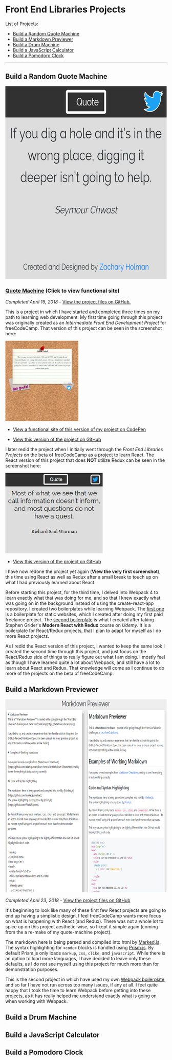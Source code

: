 # Front End Libraries Projects

List of Projects:

- [Build a Random Quote Machine](#build-a-random-quote-machine)
- [Build a Markdown Previewer](#build-a-markdown-previewer)
- [Build a Drum Machine](#build-a-drum-machine)
- [Build a JavaScript Calculator](#build-a-javascript-calculator)
- [Build a Pomodoro Clock](#build-a-pomodoro-clock)

---

## Build a Random Quote Machine

<img src="/Images/screenshots/screenshot-quote-machine-react.png" height="600" alt="Screenshot of my Quote Machine project made with React."/>

### [Quote Machine](https://codepen.io/Sulph/full/XRavGG/) (Click to view functional site)

<em>Completed April 19, 2018</em> - [View the project files on GitHub.](https://github.com/Squibs/quote-machine)

This is a project in which I have started and completed three times on my path to learning web development. My first time going through this project was originally created as an *Intermediate Front End Development Project* for freeCodeCamp. That version of this project can be seen in the screenshot here:

<img src="/Images/screenshots/screenshot-quote-machine.png" height="250" alt="Screenshot of my Quote Machine project before I remade it into a React project."/>

- [View a functional site of this version of my project on CodePen](https://codepen.io/Sulph/full/mMxJLv/)

- [View this version of the project on GitHub](https://github.com/Squibs/quote-machine/tree/before-react)

I later redid the project when I initially went through the *Front End Libraries Projects* on the beta of freeCodeCamp as a project to learn React. The React version of this project that does **NOT** utilize Redux can be seen in the screenshot here:

<img src="/Images/screenshots/screenshot-quote-machine-react-old.png" height="250" alt="Screenshot of my Quote Machine project as a React project not utilizing Redux."/>

- [View this version of the project on GitHub](https://github.com/Squibs/quote-machine/tree/previous-react)

I have now redone the project yet again (**View the very first screenshot**), this time using React as well as Redux after a small break to touch up on what I had previously learned about React.

Before starting this project, for the third time, I delved into Webpack 4 to learn exactly what that was doing for me, and so that I knew exactly what was going on in the background instead of using the create-react-app repository. I created two boilerplates while learning Webpack. The [first one](https://github.com/Squibs/static-site-boilerplate) is a boilerplate for static websites, which I created after doing my first paid freelance project. The [second boilerplate](https://github.com/Squibs/react-redux-boilerplate) is what I created after taking Stephen Grider's **Modern React with Redux** course on *Udemy*. It is a boilerplate for React/Redux projects, that I plan to adapt for myself as I do more React projects.

As I redid the React version of this project, I wanted to keep the same look I created the second time through this project, and just focus on the React/Redux side of things to really figure out what I am doing. I mostly feel as though I have learned quite a lot about Webpack, and still have a lot to learn about React and Redux. That knowledge will come as I continue to do more of the projects on the beta of freeCodeCamp.

## Build a Markdown Previewer

<img src="/Images/screenshots/screenshot-markdown-previewer.png" height="600" alt="Screenshot of my Markdown Previewer project."/>

<em>Completed April 23, 2018</em> - [View the project files on GitHub](https://github.com/Squibs/markdown-previewer)

It's beginning to look like many of these first few React projects are going to end up having a simplistic design. I feel freeCodeCamp wants more focus on what is happening with React (and Redux). There was not a whole lot to spice up on this project aesthetic-wise, so I kept it simple again (coming from the a re-make of my quote-machine project).

The markdown here is being parsed and compiled into html by [Marked.js](https://github.com/markedjs/marked). The syntax highlighting for `<code>` blocks is handled using [Prism.js](https://github.com/PrismJS/prism). By default Prism.js only loads `markup`, `css`, `clike`, and `javascript`. While there is an option to load more languages, I have decided to leave only these defaults, as I do not see myself using this project for much more than for demonstration purposes.

This is the second project in which have used my own [Webpack boilerplate](https://github.com/Squibs/react-redux-boilerplate), and so far I have not run across too many issues, if any at all. I feel quite happy that I took the time to learn Webpack before getting into these projects, as it has really helped me understand exactly what is going on when working with Webpack.

## Build a Drum Machine

## Build a JavaScript Calculator

## Build a Pomodoro Clock
